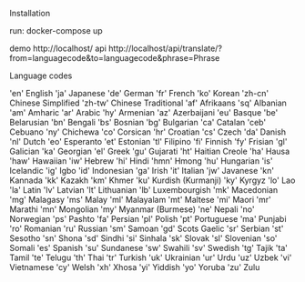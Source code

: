 Installation

run: docker-compose up

demo http://localhost/
api http://localhost/api/translate/?from=languagecode&to=languagecode&phrase=Phrase


Language codes

'en' English
'ja' Japanese
'de' German
'fr' French
'ko' Korean
'zh-cn' Chinese Simplified
'zh-tw' Chinese Traditional
'af' Afrikaans
'sq' Albanian
'am' Amharic
'ar' Arabic
'hy' Armenian
'az' Azerbaijani
'eu' Basque
'be' Belarusian
'bn' Bengali
'bs' Bosnian
'bg' Bulgarian
'ca' Catalan
'ceb' Cebuano
'ny' Chichewa
'co' Corsican
'hr' Croatian
'cs' Czech
'da' Danish
'nl' Dutch
'eo' Esperanto
'et' Estonian
'tl' Filipino
'fi' Finnish
'fy' Frisian
'gl' Galician
'ka' Georgian
'el' Greek
'gu' Gujarati
'ht' Haitian Creole
'ha' Hausa
'haw' Hawaiian
'iw' Hebrew
'hi' Hindi
'hmn' Hmong
'hu' Hungarian
'is' Icelandic
'ig' Igbo
'id' Indonesian
'ga' Irish
'it' Italian
'jw' Javanese
'kn' Kannada
'kk' Kazakh
'km' Khmer
'ku' Kurdish (Kurmanji)
'ky' Kyrgyz
'lo' Lao
'la' Latin
'lv' Latvian
'lt' Lithuanian
'lb' Luxembourgish
'mk' Macedonian
'mg' Malagasy
'ms' Malay
'ml' Malayalam
'mt' Maltese
'mi' Maori
'mr' Marathi
'mn' Mongolian
'my' Myanmar (Burmese)
'ne' Nepali
'no' Norwegian
'ps' Pashto
'fa' Persian
'pl' Polish
'pt' Portuguese
'ma' Punjabi
'ro' Romanian
'ru' Russian
'sm' Samoan
'gd' Scots Gaelic
'sr' Serbian
'st' Sesotho
'sn' Shona
'sd' Sindhi
'si' Sinhala
'sk' Slovak
'sl' Slovenian
'so' Somali
'es' Spanish
'su' Sundanese
'sw' Swahili
'sv' Swedish
'tg' Tajik
'ta' Tamil
'te' Telugu
'th' Thai
'tr' Turkish
'uk' Ukrainian
'ur' Urdu
'uz' Uzbek
'vi' Vietnamese
'cy' Welsh
'xh' Xhosa
'yi' Yiddish
'yo' Yoruba
'zu' Zulu

